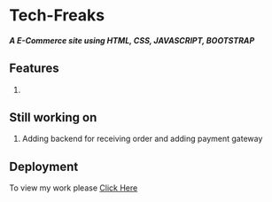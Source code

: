 # Tech-Freaks
##### A E-Commerce site using HTML, CSS, JAVASCRIPT, BOOTSTRAP

## Features
1. 

## Still working on
1. Adding backend for receiving order and adding payment gateway

## Deployment

To view my work please [Click Here](https://soumyadipghosh23.github.io/Tech-Freaks/)
